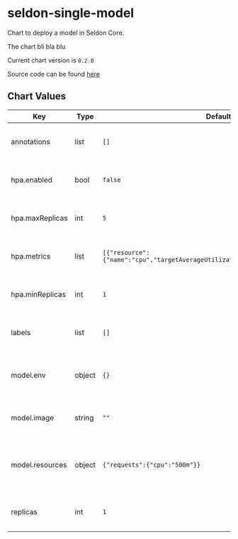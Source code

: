 seldon-single-model
===================
Chart to deploy a model in Seldon Core.

The chart bli bla blu


Current chart version is `0.2.0`

Source code can be found [here](https://github.com/SeldonIO/seldon-core)



## Chart Values

| Key | Type | Default | Description |
|-----|------|---------|-------------|
| annotations | list | `[]` | Annotations applied to the deployment |
| hpa.enabled | bool | `false` | Whether to add an HPA spec to the deployment |
| hpa.maxReplicas | int | `5` | Maximum number of replicas for HPA |
| hpa.metrics | list | `[{"resource":{"name":"cpu","targetAverageUtilization":10},"type":"Resource"}]` | Metrics that autoscaler should check |
| hpa.minReplicas | int | `1` | Minimum number of replicas for HPA |
| labels | list | `[]` | Labels applied to the deployment |
| model.env | object | `{}` | Environment variables injected into the model's container |
| model.image | string | `""` | Docker image used by the model |
| model.resources | object | `{"requests":{"cpu":"500m"}}` | Resource requests and limits for the model's container |
| replicas | int | `1` | Number of replicas for the predictor |
